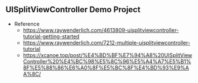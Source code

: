 ## UISplitViewController Demo Project

- Reference
	- https://www.raywenderlich.com/4613809-uisplitviewcontroller-tutorial-getting-started
	- https://www.raywenderlich.com/7212-multiple-uisplitviewcontroller-tutorial
	- https://xcanoe.top/post/%E4%BD%BF%E7%94%A8%20UISplitViewController%20%E4%BC%98%E5%8C%96%E5%A4%A7%E5%B1%8F%E5%88%86%E6%A0%8F%E5%BC%8F%E4%BD%93%E9%AA%8C/


